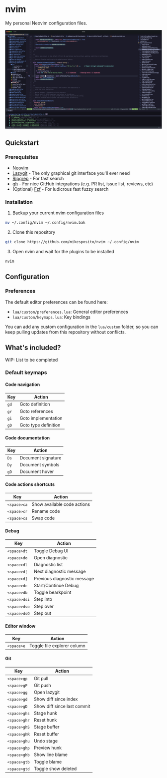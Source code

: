 # nvim 

My personal Neovim configuration files.

![screenshot](./.github/assets/screenshot.png)

## Quickstart

### Prerequisites

- [Neovim](https://neovim.io/)
- [Lazygit](https://github.com/jesseduffield/lazygit) - The only graphical git interface you'll ever need
- [Ripgrep](https://github.com/BurntSushi/ripgrep?tab=readme-ov-file#installation) - For fast search
- [gh](https://cli.github.com/) - For nice GitHub integrations (e.g. PR list, issue list, reviews, etc)
- (Optional) [Fzf](https://github.com/junegunn/fzf?tab=readme-ov-file#installation) - For ludicrous fast fuzzy search

### Installation

1. Backup your current nvim configuration files

```bash
mv ~/.config/nvim ~/.config/nvim.bak
```

2. Clone this repository

```bash
git clone https://github.com/mikesposito/nvim ~/.config/nvim
```

3. Open nvim and wait for the plugins to be installed

```bash
nvim
```

## Configuration 

### Preferences

The default editor preferences can be found here:
- `lua/custom/preferences.lua`: General editor preferences
- `lua/custom/keymaps.lua`: Key bindings 

You can add any custom configuration in the `lua/custom` folder, so you can keep pulling updates from this repository without conflicts.

## What's included? 

WIP: List to be completed
 
### Default keymaps 

#### Code navigation 

| Key | Action |
|-----|--------|
| `gd` | Goto definition      |
| `gr` | Goto references      |
| `gi` | Goto implementation  |
| `gD` | Goto type definition |

#### Code documentation 

| Key | Action |
|-----|--------|
| `Ds` | Document signature   |
| `Dy` | Document symbols     |
| `gD` | Document hover       |


#### Code actions shortcuts 

| Key | Action |
|-----|--------|
| `<space>ca` | Show available code actions  |
| `<space>cr` | Rename code                  |
| `<space>cs` | Swap code                    |

#### Debug 

| Key | Action |
|-----|--------|
| `<space>dt` | Toggle Debug UI              |
| `<space>do` | Open diagnostic              |
| `<space>dl` | Diagnostic list              |
| `<space>d[` | Next diagnostic message      |
| `<space>d]` | Previous diagnostic message  |
| `<space>dc` | Start/Continue Debug         |
| `<space>db` | Toggle bearkpoint            |
| `<space>dsi` | Step into                   |
| `<space>dso` | Step over                   |
| `<space>dsO` | Step out                    |

#### Editor window

| Key | Action |
|-----|--------|
| `<space>e` | Toggle file explorer column |

#### Git 

| Key | Action |
|-----|--------|
| `<space>gp` | Git pull |
| `<space>gP` | Git push |
| `<space>gg` | Open lazygit |
| `<space>gd` | Show diff since index |
| `<space>gD` | Show diff since last commit |
| `<space>ghs` | Stage hunk |
| `<space>ghr` | Reset hunk |
| `<space>ghS` | Stage buffer |
| `<space>ghR` | Reset buffer |
| `<space>ghu` | Undo stage |
| `<space>ghp` | Preview hunk |
| `<space>ghb` | Show line blame |
| `<space>gtb` | Toggle blame |
| `<space>gtd` | Toggle show deleted |

